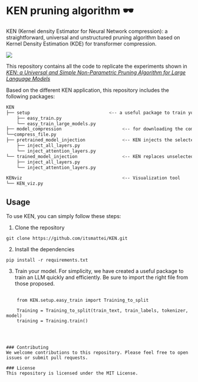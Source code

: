 # KEN pruning algorithm 🕶️
KEN (Kernel density Estimator for Neural Network compression): a straightforward, universal and unstructured pruning algorithm based on Kernel Density Estimation (KDE) for transformer compression.

![](https://github.com/itsmattei/KEN/blob/main/files/KEN_workflow.gif)

This repository contains all the code to replicate the experiments shown in [_KEN: a Universal and Simple Non-Parametric Pruning Algorithm for Large Language Models_](https://pages.github.com/)

Based on the different KEN application, this repository includes the following packages:
```bash
KEN
├── setup                              <-- a useful package to train your LLM very quickly
    ├── easy_train.py
    └── easy_train_large_models.py         
├── model_compression                       <-- for downloading the compressed model and its supporting dictionary
└──compress_file.py
├── pretrained_model_injection              <-- KEN injects the selected fine-tuned params in a pre-trained model
    ├── inject_all_layers.py
    └── inject_attention_layers.py
└── trained_model_injection                 <-- KEN replaces unselected parameters with its pre-set values
    ├── inject_all_layers.py
    └── inject_attention_layers.py

KENviz                                      <-- Visualization tool
└── KEN_viz.py
```

## Usage
To use KEN, you can simply follow these steps:

1. Clone the repository
```
git clone https://github.com/itsmattei/KEN.git
```
2. Install the dependencies
```
pip install -r requirements.txt
```
3. Train your model. For simplicity, we have created a useful package to train an LLM quickly and efficiently.
Be sure to import the right file from those proposed.
<pre>
  <code class="language-python">
    from KEN.setup.easy_train import Training_to_split

    Training = Training_to_split(train_text, train_labels, tokenizer, model)
    training = Training.train()
    </code>
  </pre>
```

### Contributing
We welcome contributions to this repository. Please feel free to open issues or submit pull requests.

### License
This repository is licensed under the MIT License.
